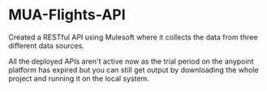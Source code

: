 # MUA-Flights-API
Created a RESTful API using Mulesoft where it collects the data from three different data sources.

All the deployed APIs aren't active now as the trial period on the anypoint platform has expired but you can still get output by downloading the whole project and running it on the local system.

